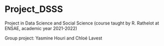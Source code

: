 # Project_DSSS
Project in Data Science and Social Science (course taught by R. Rathelot at ENSAE, academic year 2021-2022)


Group project: Yasmine Houri and Chloé Lavest



